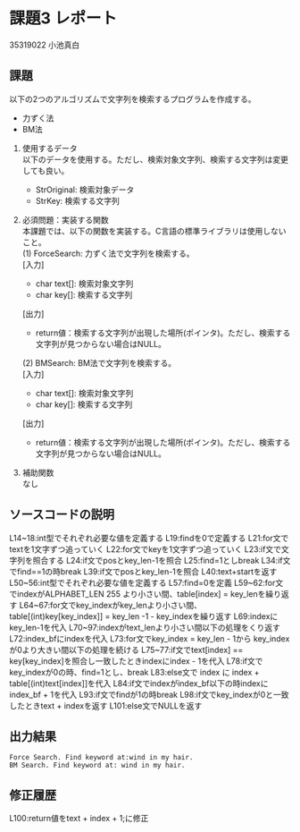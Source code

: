 # 課題3 レポート
35319022 小池真白


## 課題  

以下の2つのアルゴリズムで文字列を検索するプログラムを作成する。  
- 力ずく法
- BM法

1. 使用するデータ  
以下のデータを使用する。ただし、検索対象文字列、検索する文字列は変更しても良い。  
    - StrOriginal: 検索対象データ
    - StrKey: 検索する文字列

2. 必須問題：実装する関数  
本課題では、以下の関数を実装する。C言語の標準ライブラリは使用しないこと。  
    (1) ForceSearch: 力ずく法で文字列を検索する。  
    [入力]  
    - char text[]: 検索対象文字列  
    - char key[]: 検索する文字列  

    [出力]  
    - return値：検索する文字列が出現した場所(ポインタ)。ただし、検索する文字列が見つからない場合はNULL。  

    (2) BMSearch: BM法で文字列を検索する。  
    [入力]  
    - char text[]: 検索対象文字列  
    - char key[]: 検索する文字列  
 
    [出力]  
    - return値：検索する文字列が出現した場所(ポインタ)。ただし、検索する文字列が見つからない場合はNULL。  

3. 補助関数  
なし

## ソースコードの説明

L14~18:int型でそれぞれ必要な値を定義する
L19:findを0で定義する
L21:for文でtextを1文字ずつ追っていく
L22:for文でkeyを1文字ずつ追っていく
L23:if文で文字列を照合する
L24:if文でposとkey_len-1を照合
L25:find=1としbreak
L34:if文でfind==1の時break
L39:if文でposとkey_len-1を照合
L40:text+startを返す
L50~56:int型でそれぞれ必要な値を定義する
L57:find=0を定義
L59~62:for文でindexがALPHABET_LEN 255 より小さい間、table[index] = key_lenを繰り返す
L64~67:for文でkey_indexがkey_lenより小さい間、table[(int)key[key_index]] = key_len -1 - key_indexを繰り返す
L69:indexにkey_len-1を代入
L70~97:indexがtext_lenより小さい間以下の処理をくり返す
L72:index_bfにindexを代入
L73:for文でkey_index = key_len - 1から key_index が0より大きい間以下の処理を続ける
L75~77:if文でtext[index] == key[key_index]を照合し一致したときindexにindex - 1を代入
L78:if文でkey_indexが0の時、find=1とし、break
L83:else文で index に index + table[(int)text[index]]を代入
L84:if文でindexがindex_bf以下の時indexにindex_bf + 1を代入
L93:if文でfindが1の時break
L98:if文でkey_indexが0と一致したときtext + indexを返す
L101:else文でNULLを返す



## 出力結果

```
Force Search. Find keyword at:wind in my hair.
BM Search. Find keyword at: wind in my hair.
```
## 修正履歴
L100:return値をtext + index + 1;に修正

